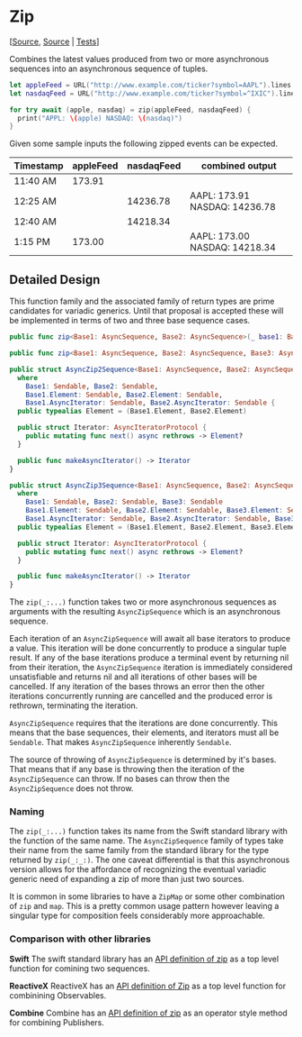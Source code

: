 # Zip

[[Source](https://github.com/apple/swift-async-algorithms/blob/main/Sources/AsyncAlgorithms/AsyncZip2Sequence.swift), [Source](https://github.com/apple/swift-async-algorithms/blob/main/Sources/AsyncAlgorithms/AsyncZip3Sequence.swift) | 
[Tests](https://github.com/apple/swift-async-algorithms/blob/main/Tests/AsyncAlgorithmsTests/TestZip.swift)]

Combines the latest values produced from two or more asynchronous sequences into an asynchronous sequence of tuples.

```swift
let appleFeed = URL("http://www.example.com/ticker?symbol=AAPL").lines
let nasdaqFeed = URL("http://www.example.com/ticker?symbol=^IXIC").lines

for try await (apple, nasdaq) = zip(appleFeed, nasdaqFeed) {
  print("APPL: \(apple) NASDAQ: \(nasdaq)")
}
```

Given some sample inputs the following zipped events can be expected.

| Timestamp   | appleFeed | nasdaqFeed | combined output               |                 
| ----------- | --------- | ---------- | ----------------------------- |
| 11:40 AM    | 173.91    |            |                               |
| 12:25 AM    |           | 14236.78   | AAPL: 173.91 NASDAQ: 14236.78 |
| 12:40 AM    |           | 14218.34   |                               |
|  1:15 PM    | 173.00    |            | AAPL: 173.00 NASDAQ: 14218.34 |

## Detailed Design

This function family and the associated family of return types are prime candidates for variadic generics. Until that proposal is accepted these will be implemented in terms of two and three base sequence cases.

```swift
public func zip<Base1: AsyncSequence, Base2: AsyncSequence>(_ base1: Base1, _ base2: Base2) -> AsyncZip2Sequence<Base1, Base2>

public func zip<Base1: AsyncSequence, Base2: AsyncSequence, Base3: AsyncSequence>(_ base1: Base1, _ base2: Base2, _ base3: Base3) -> AsyncZip3Sequence<Base1, Base2, Base3>

public struct AsyncZip2Sequence<Base1: AsyncSequence, Base2: AsyncSequence>: Sendable
  where
    Base1: Sendable, Base2: Sendable,
    Base1.Element: Sendable, Base2.Element: Sendable,
    Base1.AsyncIterator: Sendable, Base2.AsyncIterator: Sendable {
  public typealias Element = (Base1.Element, Base2.Element)

  public struct Iterator: AsyncIteratorProtocol {
    public mutating func next() async rethrows -> Element?
  }

  public func makeAsyncIterator() -> Iterator
}

public struct AsyncZip3Sequence<Base1: AsyncSequence, Base2: AsyncSequence, Base3: AsyncSequence>: Sendable
  where
    Base1: Sendable, Base2: Sendable, Base3: Sendable
    Base1.Element: Sendable, Base2.Element: Sendable, Base3.Element: Sendable
    Base1.AsyncIterator: Sendable, Base2.AsyncIterator: Sendable, Base3.AsyncIterator: Sendable {
  public typealias Element = (Base1.Element, Base2.Element, Base3.Element)

  public struct Iterator: AsyncIteratorProtocol {
    public mutating func next() async rethrows -> Element?
  }

  public func makeAsyncIterator() -> Iterator
}

```

The `zip(_:...)` function takes two or more asynchronous sequences as arguments with the resulting `AsyncZipSequence` which is an asynchronous sequence.

Each iteration of an `AsyncZipSequence` will await all base iterators to produce a value. This iteration will be done concurrently to produce a singular tuple result. If any of the base iterations produce a terminal event by returning nil from their iteration, the `AsyncZipSequence` iteration is immediately considered unsatisfiable and returns nil and all iterations of other bases will be cancelled. If any iteration of the bases throws an error then the other iterations concurrently running are cancelled and the produced error is rethrown, terminating the iteration.

`AsyncZipSequence` requires that the iterations are done concurrently. This means that the base sequences, their elements, and iterators must all be `Sendable`. That makes `AsyncZipSequence` inherently `Sendable`.

The source of throwing of `AsyncZipSequence` is determined by it's bases. That means that if any base is throwing then the iteration of the `AsyncZipSequence` can throw. If no bases can throw then the `AsyncZipSequence` does not throw.

### Naming

The `zip(_:...)` function takes its name from the Swift standard library with the function of the same name. The `AsyncZipSequence` family of types take their name from the same family from the standard library for the type returned by `zip(_:_:)`. The one caveat differential is that this asynchronous version allows for the affordance of recognizing the eventual variadic generic need of expanding a zip of more than just two sources.

It is common in some libraries to have a `ZipMap` or some other combination of `zip` and `map`. This is a pretty common usage pattern however leaving a singular type for composition feels considerably more approachable.

### Comparison with other libraries

**Swift** The swift standard library has an [API definition of zip](https://developer.apple.com/documentation/swift/1541125-zip) as a top level function for comining two sequences.

**ReactiveX** ReactiveX has an [API definition of Zip](https://reactivex.io/documentation/operators/zip.html) as a top level function for combinining Observables.

**Combine** Combine has an [API definition of zip](https://developer.apple.com/documentation/combine/publisher/zip(_:)/) as an operator style method for combining Publishers.
